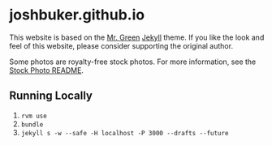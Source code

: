 # joshbuker.github.io

This website is based on the [Mr. Green](https://github.com/MrGreensWorkshop/MrGreen-JekyllTheme) [Jekyll](https://jekyllrb.com/) theme. If you like the look and feel of this website, please consider supporting the original author.

Some photos are royalty-free stock photos. For more information, see the [Stock Photo README](assets/images/stock/README.md).

## Running Locally

1. `rvm use`
2. `bundle`
3. `jekyll s -w --safe -H localhost -P 3000 --drafts --future`

